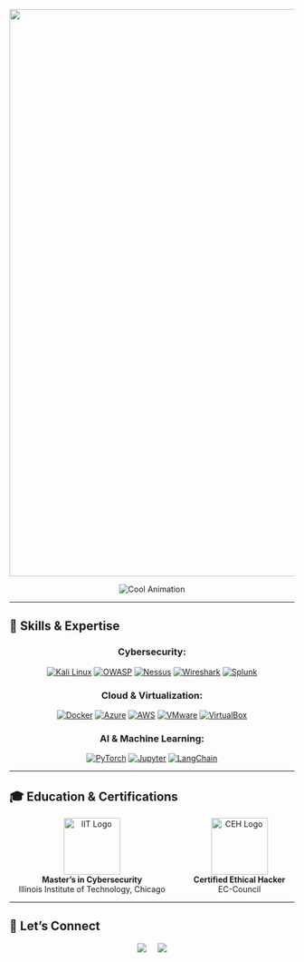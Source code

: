 <img src="https://via.placeholder.com/1200x300.png?text=Kuladeep+Bhushan+Mantri" width="1000"> <!-- Replace with your custom banner image -->

<div align="center">
    <img src="https://readme-typing-svg.demolab.com?font=Fira+Code&weight=500&size=30&duration=2000&pause=1000&color=B8416B&center=true&vCenter=true&width=800&lines=Building+Secure+Systems;Exploring+AI+Possibilities;Cybersecurity+Professional;Committed+to+Continuous+Learning" alt="Cool Animation">
</div>

---

## 🌟 Skills & Expertise

<div align="center">

### **Cybersecurity:**

[![Kali Linux](https://img.shields.io/badge/Kali_Linux-557C94?style=for-the-badge&logo=kalilinux&logoColor=white)](https://www.kali.org/) [![OWASP](https://img.shields.io/badge/OWASP-000000?style=for-the-badge&logo=owasp&logoColor=white)](https://owasp.org/) [![Nessus](https://img.shields.io/badge/Nessus-005571?style=for-the-badge&logo=security&logoColor=white)](https://www.tenable.com/products/nessus) [![Wireshark](https://img.shields.io/badge/Wireshark-1679A7?style=for-the-badge&logo=network&logoColor=white)](https://www.wireshark.org/) [![Splunk](https://img.shields.io/badge/Splunk-64A526?style=for-the-badge&logo=analytics&logoColor=white)](https://www.splunk.com/)

### **Cloud & Virtualization:**

[![Docker](https://img.shields.io/badge/Docker-2496ED?style=for-the-badge&logo=container&logoColor=white)](https://www.docker.com/) [![Azure](https://img.shields.io/badge/Azure-0089D6?style=for-the-badge&logo=cloud&logoColor=white)](https://azure.microsoft.com/) [![AWS](https://img.shields.io/badge/AWS-FF9900?style=for-the-badge&logo=cloud&logoColor=white)](https://aws.amazon.com/) [![VMware](https://img.shields.io/badge/VMware-607078?style=for-the-badge&logo=virtualization&logoColor=white)](https://www.vmware.com/) [![VirtualBox](https://img.shields.io/badge/VirtualBox-183A61?style=for-the-badge&logo=virtualization&logoColor=white)](https://www.virtualbox.org/)

### **AI & Machine Learning:**

[![PyTorch](https://img.shields.io/badge/PyTorch-EE4C2C?style=for-the-badge&logo=deeplearning&logoColor=white)](https://pytorch.org/) [![Jupyter](https://img.shields.io/badge/Jupyter-F37626?style=for-the-badge&logo=data-science&logoColor=white)](https://jupyter.org/) [![LangChain](https://img.shields.io/badge/LangChain-37a779?style=for-the-badge&logo=ai&logoColor=white)](https://langchain.com/)

</div>

---

## 🎓 Education & Certifications

<div align="center" style="display: flex; justify-content: center; align-items: center; gap: 50px;">

<div style="text-align: center;">
    <img src="https://upload.wikimedia.org/wikipedia/commons/4/44/Illinois_Institute_of_Technology_logo.svg" alt="IIT Logo" width="100"><br>
    <span style="font-weight: bold;">Master’s in Cybersecurity</span><br>
    <span>Illinois Institute of Technology, Chicago</span>
</div>

<div style="text-align: center;">
    <img src="https://upload.wikimedia.org/wikipedia/commons/thumb/7/77/CEH_badge.svg/1200px-CEH_badge.svg.png" alt="CEH Logo" width="100"><br>
    <span style="font-weight: bold;">Certified Ethical Hacker</span><br>
    <span>EC-Council</span>
</div>

</div>

---

## 🤝 Let’s Connect

<div align="center" style="display: flex; justify-content: center; align-items: center; gap: 20px;">
    <a href="mailto:kuladeepbmantri@gmail.com"><img src="https://img.shields.io/badge/Email-kuladeepbmantri%40gmail.com-red?style=for-the-badge&logo=gmail"></a>
    <a href="https://linkedin.com/in/kuladeepmantri" target="_blank"><img src="https://img.shields.io/badge/LinkedIn-Connect-blue?style=for-the-badge&logo=linkedin"></a>
</div>
